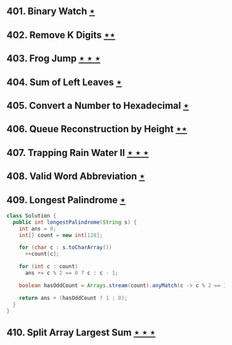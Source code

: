## 401. Binary Watch [$\star$](https://leetcode.com/problems/binary-watch)

## 402. Remove K Digits [$\star\star$](https://leetcode.com/problems/remove-k-digits)

## 403. Frog Jump [$\star\star\star$](https://leetcode.com/problems/frog-jump)

## 404. Sum of Left Leaves [$\star$](https://leetcode.com/problems/sum-of-left-leaves)

## 405. Convert a Number to Hexadecimal [$\star$](https://leetcode.com/problems/convert-a-number-to-hexadecimal)

## 406. Queue Reconstruction by Height [$\star\star$](https://leetcode.com/problems/queue-reconstruction-by-height)

## 407. Trapping Rain Water II [$\star\star\star$](https://leetcode.com/problems/trapping-rain-water-ii)

## 408. Valid Word Abbreviation [$\star$](https://leetcode.com/problems/valid-word-abbreviation)

## 409. Longest Palindrome [$\star$](https://leetcode.com/problems/longest-palindrome)

```java
class Solution {
  public int longestPalindrome(String s) {
    int ans = 0;
    int[] count = new int[128];

    for (char c : s.toCharArray())
      ++count[c];

    for (int c : count)
      ans += c % 2 == 0 ? c : c - 1;

    boolean hasOddCount = Arrays.stream(count).anyMatch(c -> c % 2 == 1);

    return ans + (hasOddCount ? 1 : 0);
  }
}
```

## 410. Split Array Largest Sum [$\star\star\star$](https://leetcode.com/problems/split-array-largest-sum)
